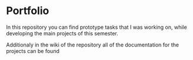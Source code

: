 # Portfolio

In this repository you can find prototype tasks that I was working on, while developing the main projects of this semester.

Additionaly in the wiki of the repository all of the documentation for the projects can be found

